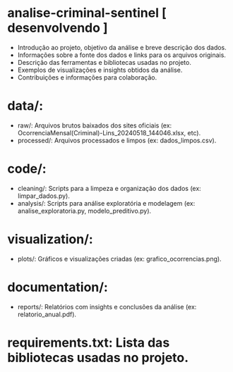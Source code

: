 # analise-criminal-sentinel [ desenvolvendo ]

- Introdução ao projeto, objetivo da análise e breve descrição dos dados.
- Informações sobre a fonte dos dados e links para os arquivos originais.
- Descrição das ferramentas e bibliotecas usadas no projeto.
- Exemplos de visualizações e insights obtidos da análise.
- Contribuições e informações para colaboração.

# data/:
- raw/: Arquivos brutos baixados dos sites oficiais (ex: OcorrenciaMensal(Criminal)-Lins_20240518_144046.xlsx, etc).
- processed/: Arquivos processados e limpos (ex: dados_limpos.csv).
# code/:
- cleaning/: Scripts para a limpeza e organização dos dados (ex: limpar_dados.py).
- analysis/: Scripts para análise exploratória e modelagem (ex: analise_exploratoria.py, modelo_preditivo.py).
# visualization/:
- plots/: Gráficos e visualizações criadas (ex: grafico_ocorrencias.png).
# documentation/:
- reports/: Relatórios com insights e conclusões da análise (ex: relatorio_anual.pdf).
# requirements.txt: Lista das bibliotecas usadas no projeto.
